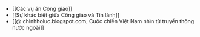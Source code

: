 - [[Các vụ án Công giáo]]
- [[Sự khác biệt giữa Công giáo và Tin lành]]
- [[@ chinhhoiuc.blogspot.com, Cuộc chiến Việt Nam nhìn từ truyền thông nước ngoài]]
